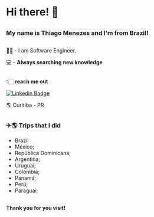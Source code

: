 # Hi there!  👋
##

### My name is Thiago Menezes and I'm from Brazil!
##

👩‍💻 - I am Software Engineer.

💻 - **Always searching new knowledge**
##
##
👇🏻 **reach me out** 

[![Linkedin Badge](https://img.shields.io/badge/-LinkedIn-blue?style=flat-square&logo=Linkedin&logoColor=white&link=https://www.linkedin.com/in/thiago-menezes/)](https://www.linkedin.com/in/thiago-menezes/)

🌎 Curitiba - PR
##

### ✈🌎 Trips that I did

-  Brazil
-  México;
-  República Dominicana;
-  Argentina;
-  Uruguai;
-  Colombia;
-  Panamá;
-  Perú;
-  Paraguai;
##

**Thank you for you visit!**

